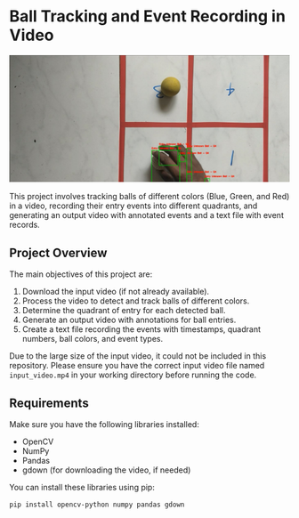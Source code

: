 # Ball Tracking and Event Recording in Video

![Project Image](demo.jpg)

This project involves tracking balls of different colors (Blue, Green, and Red) in a video, recording their entry events into different quadrants, and generating an output video with annotated events and a text file with event records.

## Project Overview

The main objectives of this project are:
1. Download the input video (if not already available).
2. Process the video to detect and track balls of different colors.
3. Determine the quadrant of entry for each detected ball.
4. Generate an output video with annotations for ball entries.
5. Create a text file recording the events with timestamps, quadrant numbers, ball colors, and event types.

Due to the large size of the input video, it could not be included in this repository. Please ensure you have the correct input video file named `input_video.mp4` in your working directory before running the code.

## Requirements

Make sure you have the following libraries installed:
- OpenCV
- NumPy
- Pandas
- gdown (for downloading the video, if needed)

You can install these libraries using pip:
```bash
pip install opencv-python numpy pandas gdown
